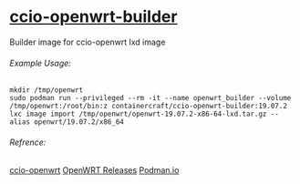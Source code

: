 # [ccio-openwrt-builder](https://hub.docker.com/r/containercraft/ccio-openwrt-builder)
Builder image for ccio-openwrt lxd image

###### Example Usage:
```
mkdir /tmp/openwrt
sudo podman run --privileged --rm -it --name openwrt_builder --volume /tmp/openwrt:/root/bin:z containercraft/ccio-openwrt-builder:19.07.2
lxc image import /tmp/openwrt/openwrt-19.07.2-x86-64-lxd.tar.gz --alias openwrt/19.07.2/x86_64
```

###### Refrence:
[ccio-openwrt](https://github.com/containercraft/ccio-openwrt)
[OpenWRT Releases](https://openwrt.org/releases/start)
[Podman.io](https://podman.io/getting-started/installation)
